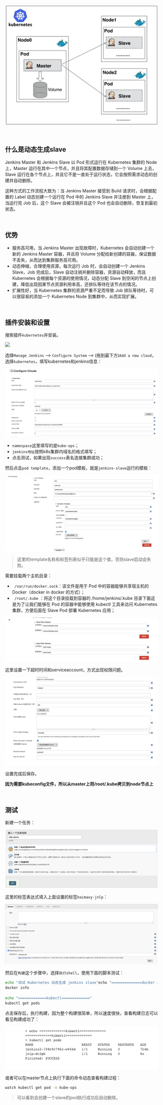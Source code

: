 ![](statics/jenkins-slave)



<br>

## 什么是动态生成slave

Jenkins Master 和 Jenkins Slave 以 Pod 形式运行在 Kubernetes 集群的 Node 上，Master 运行在其中一个节点，并且将其配置数据存储到一个 Volume 上去，Slave 运行在各个节点上，并且它不是一直处于运行状态，它会按照需求动态的创建并自动删除。



这种方式的工作流程大致为：当 Jenkins Master 接受到 Build 请求时，会根据配置的 Label 动态创建一个运行在 Pod 中的 Jenkins Slave 并注册到 Master 上，当运行完 Job 后，这个 Slave 会被注销并且这个 Pod 也会自动删除，恢复到最初状态。



<br>



## 优势

- 服务高可用，当 Jenkins Master 出现故障时，Kubernetes 会自动创建一个新的 Jenkins Master 容器，并且将 Volume 分配给新创建的容器，保证数据不丢失，从而达到集群服务高可用。
- 动态伸缩，合理使用资源，每次运行 Job 时，会自动创建一个 Jenkins Slave，Job 完成后，Slave 自动注销并删除容器，资源自动释放，而且 Kubernetes 会根据每个资源的使用情况，动态分配 Slave 到空闲的节点上创建，降低出现因某节点资源利用率高，还排队等待在该节点的情况。
- 扩展性好，当 Kubernetes 集群的资源严重不足而导致 Job 排队等待时，可以很容易的添加一个 Kubernetes Node 到集群中，从而实现扩展。



<br>



## 插件安装和设置

搜索插件`kubernetes`并安装。

![](statics/kubernetes.)



选择`Manage Jenkins` —> `Configure System` —> (拖到最下方)`Add a new cloud`，选择`kubernetes`，填写kubernetes和jenkins信息：

![](statics/add-cloud.png)

- `namespace`这里填写的是`kube-ops`；
- `jenkins地址`按照k8s集群内域名的格式填写；
- 点击测试，如果出现`success`表名连接集群成功；



然后点击`pod template`，添加一个pod模板，就是`jenkins-slave`运行的模板：

![](statics/pod-template.png)

> 这里的template名称和标签列表似乎只能是这个值，否则slave启动会失败。





需要挂载两个主机目录：

- ` /var/run/docker.sock`：该文件是用于 Pod 中的容器能够共享宿主机的 Docker（docker in docker 的方式）；
- ` /root/.kube` ：将这个目录挂载到容器的 /home/jenkins/.kube 目录下面这是为了让我们能够在 Pod 的容器中能够使用 kubectl 工具来访问 Kubernetes 集群，方便后面在 Slave Pod 部署 Kubernetes 应用；

![](statics/volume.png)



这里设置一下超时时间和serviceaccount，方式出现权限问题。

![](statics/timeout.png)

设置完成后保存。



**因为需要kubeconfig文件，所以从master上将/root/.kube拷贝到node节点上**

<br>



## 测试

新建一个任务：

![](statics/demo.png)



这里的标签表达式填入上面设置的标签`haimaxy-jnlp`：

![](statics/label.png)



然后在`构建`这个步骤中，选择`执行shell`，使用下面的脚本测试：

```bash
echo "测试 Kubernetes 动态生成 jenkins slave"echo "==============docker in docker==========="
docker info

echo "=============kubectl============="
kubectl get pods
```



点击保存后，执行构建，因为整个构建很简单，所以速度很快，查看构建日志可以看见构建成功了：

![](statics/result.png)

或者可以在master节点上执行下面的命令动态查看构建过程：

```bash
watch kubectl get pod -n kube-ops
```

> 可以看到会创建一个slave的pod执行成功后自动删除。
